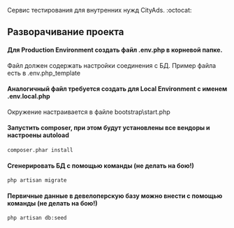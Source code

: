 Сервис тестирования для внутренних нужд CityAds. :octocat:

## Разворачивание проекта

#### Для Production Environment создать файл .env.php в корневой папке.
Файл должен содержать настройки соединения с БД.
Пример файла есть в .env.php_template

#### Аналогичный файл требуется создать для Local Environment с именем .env.local.php
Окружение настраивается в файле bootstrap\start.php


#### Запустить composer, при этом будут установлены все вендоры и настроены autoload

	composer.phar install

#### Сгенерировать БД с помощью команды (не делать на бою!)

	php artisan migrate

#### Первичные данные в девелоперскую базу можно внести с помощью команды (не делать на бою!)

	php artisan db:seed